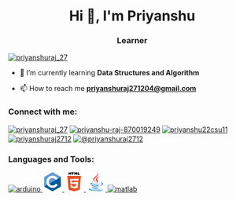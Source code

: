 <h1 align="center">Hi 👋, I'm Priyanshu</h1>
<h3 align="center">Learner</h3>

<p align="left"> <a href="https://twitter.com/priyanshuraj_27" target="blank"><img src="https://img.shields.io/twitter/follow/priyanshuraj_27?logo=twitter&style=for-the-badge" alt="priyanshuraj_27" /></a> </p>

- 🌱 I’m currently learning **Data Structures and Algorithm**

- 📫 How to reach me **priyanshuraj271204@gmail.com**

<h3 align="left">Connect with me:</h3>
<p align="left">
<a href="https://twitter.com/priyanshuraj_27" target="blank"><img align="center" src="https://raw.githubusercontent.com/rahuldkjain/github-profile-readme-generator/master/src/images/icons/Social/twitter.svg" alt="priyanshuraj_27" height="30" width="40" /></a>
<a href="https://linkedin.com/in/priyanshu-raj-870019249" target="blank"><img align="center" src="https://raw.githubusercontent.com/rahuldkjain/github-profile-readme-generator/master/src/images/icons/Social/linked-in-alt.svg" alt="priyanshu-raj-870019249" height="30" width="40" /></a>
<a href="https://www.hackerrank.com/priyanshu22csu11" target="blank"><img align="center" src="https://raw.githubusercontent.com/rahuldkjain/github-profile-readme-generator/master/src/images/icons/Social/hackerrank.svg" alt="priyanshu22csu11" height="30" width="40" /></a>
<a href="https://www.leetcode.com/priyanshuraj2712" target="blank"><img align="center" src="https://raw.githubusercontent.com/rahuldkjain/github-profile-readme-generator/master/src/images/icons/Social/leet-code.svg" alt="priyanshuraj2712" height="30" width="40" /></a>
<a href="https://www.hackerearth.com/@priyanshuraj2712" target="blank"><img align="center" src="https://raw.githubusercontent.com/rahuldkjain/github-profile-readme-generator/master/src/images/icons/Social/hackerearth.svg" alt="@priyanshuraj2712" height="30" width="40" /></a>
</p>

<h3 align="left">Languages and Tools:</h3>
<p align="left"> <a href="https://www.arduino.cc/" target="_blank" rel="noreferrer"> <img src="https://cdn.worldvectorlogo.com/logos/arduino-1.svg" alt="arduino" width="40" height="40"/> </a> <a href="https://www.cprogramming.com/" target="_blank" rel="noreferrer"> <img src="https://raw.githubusercontent.com/devicons/devicon/master/icons/c/c-original.svg" alt="c" width="40" height="40"/> </a> <a href="https://www.w3.org/html/" target="_blank" rel="noreferrer"> <img src="https://raw.githubusercontent.com/devicons/devicon/master/icons/html5/html5-original-wordmark.svg" alt="html5" width="40" height="40"/> </a> <a href="https://www.java.com" target="_blank" rel="noreferrer"> <img src="https://raw.githubusercontent.com/devicons/devicon/master/icons/java/java-original.svg" alt="java" width="40" height="40"/> </a> <a href="https://www.mathworks.com/" target="_blank" rel="noreferrer"> <img src="https://upload.wikimedia.org/wikipedia/commons/2/21/Matlab_Logo.png" alt="matlab" width="40" height="40"/> </a> </p>
